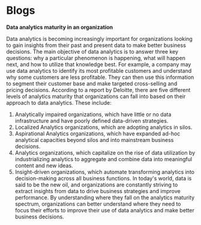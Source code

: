 # Blogs

<b> Data analytics maturity in an organization </b>

Data analytics is becoming increasingly important for organizations looking to gain insights from their past and present data to make better business decisions. The main objective of data analytics is to answer three key questions: why a particular phenomenon is happening, what will happen next, and how to utilize that knowledge best.
For example, a company may use data analytics to identify its most profitable customers and understand why some customers are less profitable. They can then use this information to segment their customer base and make targeted cross-selling and pricing decisions.
According to a report by Deloitte, there are five different levels of analytics maturity that organizations can fall into based on their approach to data analytics. These include:
1.	Analytically impaired organizations, which have little or no data infrastructure and have poorly defined data-driven strategies.
2.	Localized Analytics organizations, which are adopting analytics in silos.
3.	Aspirational Analytics organizations, which have expanded ad-hoc analytical capacities beyond silos and into mainstream business decisions.
4.	Analytics organizations, which capitalize on the rise of data utilization by industrializing analytics to aggregate and combine data into meaningful content and new ideas.
5.	Insight-driven organizations, which automate transforming analytics into decision-making across all business functions.
In today's world, data is said to be the new oil, and organizations are constantly striving to extract insights from data to drive business strategies and improve performance. By understanding where they fall on the analytics maturity spectrum, organizations can better understand where they need to focus their efforts to improve their use of data analytics and make better business decisions.
